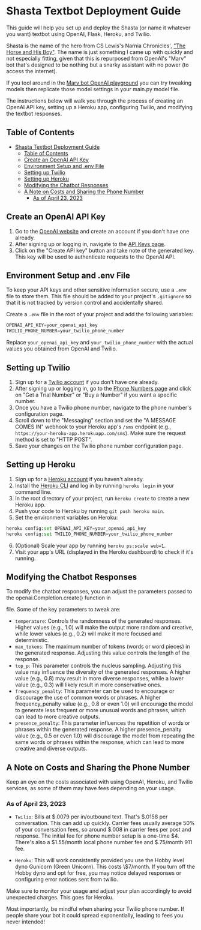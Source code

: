 # Shasta Textbot Deployment Guide

This guide will help you set up and deploy the Shasta (or name it whatever you want) textbot using OpenAI, Flask, Heroku, and Twilio. 

Shasta is the name of the hero from CS Lewis's Narnia Chronicles', ["The Horse and His Boy"](https://en.wikipedia.org/wiki/The_Horse_and_His_Boy). The name is just something I came up with quickly and not especially fitting, given that this is repurposed from OpenAI's "Marv" bot that's designed to be nothing but a snarky assistant with no power (to access the internet).

If you tool around in the [Marv bot OpenAI playground](https://platform.openai.com/playground/p/default-marv-sarcastic-chat?model=text-davinci-003) you can try tweaking models then replicate those model settings in your main.py model file. 

The instructions below will walk you through the process of creating an OpenAI API key, setting up a Heroku app, configuring Twilio, and modifying the textbot responses.

## Table of Contents

- [Shasta Textbot Deployment Guide](#shasta-textbot-deployment-guide)
  - [Table of Contents](#table-of-contents)
  - [Create an OpenAI API Key](#create-an-openai-api-key)
  - [Environment Setup and .env File](#environment-setup-and-env-file)
  - [Setting up Twilio](#setting-up-twilio)
  - [Setting up Heroku](#setting-up-heroku)
  - [Modifying the Chatbot Responses](#modifying-the-chatbot-responses)
  - [A Note on Costs and Sharing the Phone Number](#a-note-on-costs-and-sharing-the-phone-number)
    - [As of April 23, 2023](#as-of-april-23-2023)

## Create an OpenAI API Key

1. Go to the [OpenAI website](https://beta.openai.com/signup) and create an account if you don't have one already.
2. After signing up or logging in, navigate to the [API Keys page](https://beta.openai.com/account/api-keys).
3. Click on the "Create API key" button and take note of the generated key. This key will be used to authenticate requests to the OpenAI API.

## Environment Setup and .env File

To keep your API keys and other sensitive information secure, use a `.env` file to store them. This file should be added to your project's `.gitignore` so that it is not tracked by version control and accidentally shared.

Create a `.env` file in the root of your project and add the following variables:

```python
OPENAI_API_KEY=your_openai_api_key
TWILIO_PHONE_NUMBER=your_twilio_phone_number
```


Replace `your_openai_api_key` and `your_twilio_phone_number` with the actual values you obtained from OpenAI and Twilio.

## Setting up Twilio

1. Sign up for a [Twilio account](https://www.twilio.com/try-twilio) if you don't have one already.
2. After signing up or logging in, go to the [Phone Numbers page](https://www.twilio.com/console/phone-numbers/incoming) and click on "Get a Trial Number" or "Buy a Number" if you want a specific number.
3. Once you have a Twilio phone number, navigate to the phone number's configuration page.
4. Scroll down to the "Messaging" section and set the "A MESSAGE COMES IN" webhook to your Heroku app's `/sms` endpoint (e.g., `https://your-heroku-app.herokuapp.com/sms`). Make sure the request method is set to "HTTP POST".
5. Save your changes on the Twilio phone number configuration page.

## Setting up Heroku

1. Sign up for a [Heroku account](https://signup.heroku.com/) if you haven't already.
2. Install the [Heroku CLI](https://devcenter.heroku.com/articles/heroku-cli) and log in by running `heroku login` in your command line.
3. In the root directory of your project, run `heroku create` to create a new Heroku app.
4. Push your code to Heroku by running `git push heroku main`.
5. Set the environment variables on Heroku:
```python
heroku config:set OPENAI_API_KEY=your_openai_api_key
heroku config:set TWILIO_PHONE_NUMBER=your_twilio_phone_number
```
6. (Optional) Scale your app by running `heroku ps:scale web=1`.
7. Visit your app's URL (displayed in the Heroku dashboard) to check if it's running.

## Modifying the Chatbot Responses
To modify the chatbot responses, you can adjust the parameters passed to the openai.Completion.create() function in

file. Some of the key parameters to tweak are:

- `temperature`: Controls the randomness of the generated responses. Higher values (e.g., 1.0) will make the output more random and creative, while lower values (e.g., 0.2) will make it more focused and deterministic.
- `max_tokens`: The maximum number of tokens (words or word pieces) in the generated response. Adjusting this value controls the length of the response.
- `top_p`: This parameter controls the nucleus sampling. Adjusting this value may influence the diversity of the generated responses. A higher value (e.g., 0.8) may result in more diverse responses, while a lower value (e.g., 0.3) will likely result in more conservative ones.
- `frequency_penalty`: This parameter can be used to encourage or discourage the use of common words or phrases. A higher frequency_penalty value (e.g., 0.8 or even 1.0) will encourage the model to generate less frequent or more unusual words and phrases, which can lead to more creative outputs.
- `presence_penalty`: This parameter influences the repetition of words or phrases within the generated response. A higher presence_penalty value (e.g., 0.5 or even 1.0) will discourage the model from repeating the same words or phrases within the response, which can lead to more creative and diverse outputs.


## A Note on Costs and Sharing the Phone Number

Keep an eye on the costs associated with using OpenAI, Heroku, and Twilio services, as some of them may have fees depending on your usage. 

### As of April 23, 2023

- `Twilio`: Bills at \$.0079 per in/outbound text. That's \$.0158 per conversation. This can add up quickly. Carrier fees usually average 50% of your conversation fees, so around \$.008 in carrier fees per post and response. The initial fee for phone number setup is a one-time \$4. There's also a \$1.55/month local phone number fee and \$.75/month 911 fee. 
  
- `Heroku`: This will work consistently provided you use the Hobby level dyno Gunicorn (Green Unicorn). This costs \\$7/month. If you turn off the Hobby dyno and opt for free, you may notice delayed responses or configuring error notices sent from twilio. 

Make sure to monitor your usage and adjust your plan accordingly to avoid unexpected charges. This goes for Heroku. 

Most importantly, be mindful when sharing your Twilio phone number. If people share your bot it could spread exponentially, leading to fees you never intended! 
